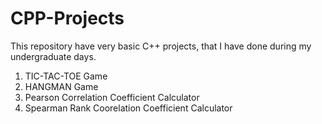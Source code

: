 # CPP-Projects
This repository have very basic C++ projects, that I have done during my undergraduate days.
<ol>
  <li>TIC-TAC-TOE Game</li>
  <li>HANGMAN Game</li>
  <li>Pearson Correlation Coefficient Calculator</li>
  <li>Spearman Rank Coorelation Coefficient Calculator</li>
</ol>

